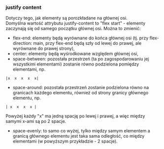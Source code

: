 ### justify content  
Dotyczy tego, jak elementy są porozkładane na głównej osi.  
Domyślna wartość attrybutu justify-content to "flex start" - elementy zaczynają się od samego początku głównej osi. Można to zmienić:  
- flex-end: elementy będą wyrównane do końca głównej osi (tj. przy flex-direction: main, przy flex-end będą szły od lewej do prawej, ale wyrównane do prawej strony),  
- center: elementy będą wyśrodkowane względem głównej osi,  
- space-between: pozostała przestrzeń (ta po zagospodarowaniu jej wszystkimi elementami) zostanie równo podzielona pomiędzy elementami, np.  
```
|x  x  x  x  x|
```

- space-around: pozostała przestrzeń zostanie podzielona równo na granicach każdego elementu, również od strony granicy głównego elementu, np.  
```
| x  x  x  x |
```
Powyżej każdy "x" ma jedną spację po lewej i prawej, a więc między samymi x-ami są po 2 spacje.  

- space-evenly: to samo co wyżej, tylko między samym elementem a granicą głównego elementu jest taka sama odległość, co między elementami (w powyższym przykładzie - 2 spacje).  
